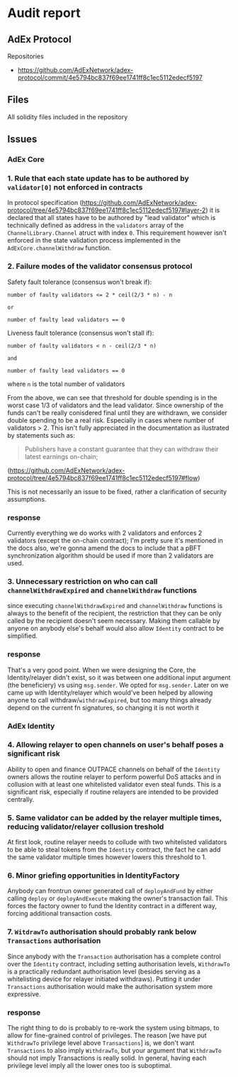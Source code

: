 # Audit report
## AdEx Protocol
Repositories
- https://github.com/AdExNetwork/adex-protocol/commit/4e5794bc837f69ee1741ff8c1ec5112edecf5197

## Files

All solidity files included in the repository

## Issues

### AdEx Core

### 1. Rule that each state update has to be authored by `validator[0]` not enforced in contracts

In protocol specification (https://github.com/AdExNetwork/adex-protocol/tree/4e5794bc837f69ee1741ff8c1ec5112edecf5197#layer-2) it is declared that all states have to be authored by "lead validator" which is technically defined as address in the `validators` array of the `ChannelLibrary.Channel` atruct with index `0`. This requirement however isn't enforced in the state validation process implemented in the `AdExCore.channelWithdraw` function.

### 2. Failure modes of the validator consensus protocol

Safety fault tolerance (consensus won't break if):

	number of faulty validators <= 2 * ceil(2/3 * n) - n

	or

	number of faulty lead validators == 0

Liveness fault tolerance (consensus won't stall if):

	number of faulty validators < n - ceil(2/3 * n)

	and

	number of faulty lead validators == 0

where `n` is the total number of validators

From the above, we can see that threshold for double spending is in the worst case 1/3 of validators and the lead validator. Since ownership of the funds can't be really conisdered final until they are withdrawn, we consider double spending to be a real risk. Especially in cases where number of validators > 2. This isn't fully appreciated in the documentation as ilustrated by statements such as:

> Publishers have a constant guarantee that they can withdraw their latest earnings on-chain;

(https://github.com/AdExNetwork/adex-protocol/tree/4e5794bc837f69ee1741ff8c1ec5112edecf5197#flow)

This is not necessarily an issue to be fixed, rather a clarification of security assumptions.

### response

Currently everything we do works with 2 validators and enforces 2 validators (except the on-chain contract); I'm pretty sure it's mentioned in the docs 
also, we're gonna amend the docs to include that a pBFT synchronization algorithm should be used if more than 2 validators are used.

### 3. Unnecessary restriction on who can call `channelWithdrawExpired` and `channelWithdraw` functions

since executing `channelWithdrawExpired` and `channelWithdraw` functions is always to the benefit of the recipient, the restriction that they can be only called by the recipient doesn't seem necessary. Making them callable by anyone on anybody else's behalf would also allow `Identity` contract to be simplified.

### response

That's a very good point. When we were designing the Core, the Identity/relayer didn't exist, so it was between one additional input argument (the beneficiery) vs using `msg.sender`. We opted for `msg.sender`. Later on we came up with Identity/relayer which would've been helped by allowing anyone to call withdraw/`withdrawExpired`, but too many things already depend on the current fn signatures, so changing it is not worth it

### AdEx Identity

### 4. Allowing relayer to open channels on user's behalf poses a significant risk

Ability to open and finance OUTPACE channels on behalf of the `Identity` owners allows the routine relayer to perform powerful DoS attacks and in collusion with at least one whitelisted validator even steal funds. This is a significant risk, especially if routine relayers are intended to be provided centrally.

### 5. Same validator can be added by the relayer multiple times, reducing validator/relayer collusion treshold

At first look, routine relayer needs to collude with two whitelisted validators to be able to steal tokens from the `Identity` contract, the fact he can add the same validator multiple times however lowers this threshold to 1.

### 6. Minor griefing opportunities in IdentityFactory

Anybody can frontrun owner generated call of `deployAndFund` by either calling `deploy` or `deployAndExecute` making the owner's transaction fail. This forces the factory owner to fund the Identity contract in a different way, forcing additional transaction costs.

### 7. `WitdrawTo` authorisation should probably rank below `Transactions` authorisation

Since anybody with the `Transaction` authorisation has a complete control over the `Identity` contract, including setting authorisation levels, `WithdrawTo` is a practically redundant authorisation level (besides serving as a whitelisting device for relayer initiated withdraws). Putting it under `Transactions` authorisation would make the authorisation system more expressive.

### response

The right thing to do is probably to re-work the system using bitmaps, to allow for fine-grained control of privileges. The reason [we have put `WithdrawTo` privilege level above `Transactions`] is, we don't want `Transactions` to also imply `WithdrawTo`, but your argument that `WithdrawTo` should not imply Transactions is really solid. In general, having each privilege level imply all the lower ones too is suboptimal.
